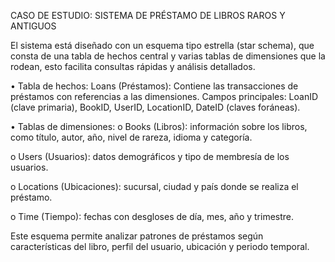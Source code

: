 CASO DE ESTUDIO: SISTEMA DE PRÉSTAMO DE LIBROS RAROS Y ANTIGUOS


El sistema está diseñado con un esquema tipo estrella (star schema), que consta de una tabla de hechos central y varias tablas de dimensiones que la rodean, esto facilita consultas rápidas y análisis detallados.

•	Tabla de hechos: Loans (Préstamos):
Contiene las transacciones de préstamos con referencias a las dimensiones.
Campos principales: LoanID (clave primaria), BookID, UserID, LocationID, DateID (claves foráneas).


•	Tablas de dimensiones:
o	Books (Libros): información sobre los libros, como título, autor, año, nivel de rareza, idioma y categoría. 

o	Users (Usuarios): datos demográficos y tipo de membresía de los usuarios.

o	Locations (Ubicaciones): sucursal, ciudad y país donde se realiza el préstamo.

o	Time (Tiempo): fechas con desgloses de día, mes, año y trimestre.

Este esquema permite analizar patrones de préstamos según características del libro, perfil del usuario, ubicación y periodo temporal.
